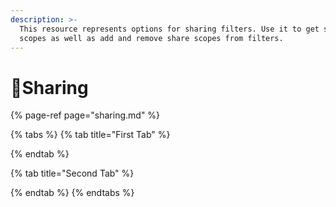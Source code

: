 ```yaml
---
description: >-
  This resource represents options for sharing filters. Use it to get share
  scopes as well as add and remove share scopes from filters.
---
```


# 📐Sharing

{% page-ref page="sharing.md" %}

{% tabs %}
{% tab title="First Tab" %}

{% endtab %}

{% tab title="Second Tab" %}

{% endtab %}
{% endtabs %}

